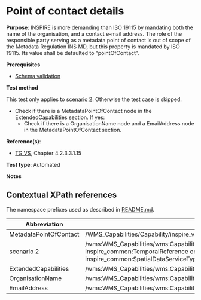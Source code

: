 # Point of contact details

**Purpose**: INSPIRE is more demanding than ISO 19115 by mandating both the name of the organisation, and a contact e-mail address. The role of the responsible party serving as a metadata point of contact is out of scope of the Metadata Regulation INS MD, but this property is mandated by ISO 19115. Its value shall be defaulted to “pointOfContact”.

**Prerequisites**

* [Schema validation](http://inspire.ec.europa.eu/id/ats/view-service/3.11/iso-19128/schema-validation)

**Test method**

This test only applies to [scenario 2](#scenario-2). Otherwise the test case is skipped.

* Check if there is a MetadataPointOfContact node in the ExtendedCapabilities section.  If yes:
  * Check if there is a OrganisationName node and a EmailAddress node in the MetadataPointOfContact section.

**Reference(s)**:
* [TG VS](http://inspire.ec.europa.eu/id/ats/view-service/3.11/iso-19128/README#ref_TG_VS), Chapter 4.2.3.3.1.15

**Test type**: Automated

**Notes**

## Contextual XPath references

The namespace prefixes used as described in [README.md](http://inspire.ec.europa.eu/id/ats/view-service/3.11/iso-19128/README#namespaces).

Abbreviation                                               |  XPath expression
---------------------------------------------------------- | -------------------------------------------------------------------------
MetadataPointOfContact <a name="MetadataPointOfContact"></a> | /WMS_Capabilities/Capability/inspire_vs:ExtendedCapabilities/inspire_common:MetadataPointOfContact
scenario 2 <a name="scenario-2"/> | /wms:WMS_Capabilities/wms:Capability/inspire_vs:ExtendedCapabilities[inspire_common:ResourceLocator or inspire_common:ResourceType or inspire_common:TemporalReference or inspire_common:Conformity or inspire_common:MetadataPointOfContact or inspire_common:MetadataDate or inspire_common:SpatialDataServiceType or inspire_common:MandatoryKeyword or inspire_common:Keyword]
ExtendedCapabilities <a name="ExtendedCapabilities"></a> | /wms:WMS_Capabilities/wms:Capability/inspire_vs:ExtendedCapabilities
OrganisationName <a name="OrganisationName"></a> | /wms:WMS_Capabilities/wms:Capability/inspire_vs:ExtendedCapabilities/inspire_common:MetadataPointOfContact/inspire_common:OrganisationName
EmailAddress <a name="EmailAddress"></a> | /wms:WMS_Capabilities/wms:Capability/inspire_vs:ExtendedCapabilities/inspire_common:MetadataPointOfContact/inspire_common:EmailAddress
